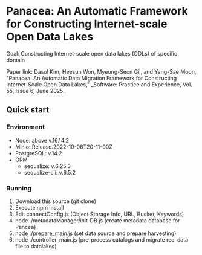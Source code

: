 # Panacea: An Automatic Framework for Constructing Internet-scale Open Data Lakes

Goal: Constructing Internet-scale open data lakes (ODLs) of specific domain 

Paper link: Dasol Kim, Heesun Won, Myeong-Seon Gil, and Yang-Sae Moon, "Panacea: An Automatic Data Migration Framework for Constructing Internet-Scale Open Data Lakes," _Software: Practice and Experience, Vol. 55, Issue 6, June 2025.

## Quick start

### Environment
 - Node: above v.16.14.2
 - Minio: Release.2022-10-08T20-11-00Z 
 - PostgreSQL: v.14.2
 - ORM
   - sequalize: v.6.25.3
   - sequalize-cli: v.6.5.2 

### Running
1. Download this source (git clone)
2. Execute npm install
3. Edit connectConfig.js (Object Storage Info, URL, Bucket, Keywords)
4. node ./metadataManager/init-DB.js (create metadata database for Pancea)
5. node ./prepare_main.js (set data source and prepare harvesting)
6. node ./controller_main.js (pre-process catalogs and migrate real data file to datalakes)
